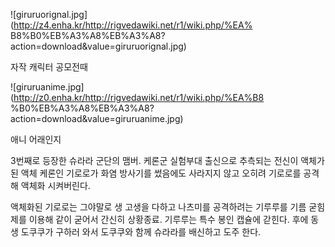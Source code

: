 ![giruruorignal.jpg](http://z4.enha.kr/http://rigvedawiki.net/r1/wiki.php/%EA%
B8%B0%EB%A3%A8%EB%A3%A8?action=download&value=giruruorignal.jpg)

  
자작 캐릭터 공모전때

![giruruanime.jpg](http://z0.enha.kr/http://rigvedawiki.net/r1/wiki.php/%EA%B8
%B0%EB%A3%A8%EB%A3%A8?action=download&value=giruruanime.jpg)

  
애니 어래인지

3번째로 등장한 슈라라 군단의 맴버. 케론군 실험부대 출신으로 추측되는 전신이 액체가 된 액체 케론인 기로로가 화염 방사기를 썼음에도
사라지지 않고 오히려 기로로를 공격해 액체화 시켜버린다.

액체화된 기로로는 그야말로 생 고생을 다하고 나츠미를 공격하려는 기루루를 기름 굳힘제를 이용해 같이 굳어서 간신히 상황종료. 기루루는 특수
봉인 캡슐에 갇힌다. 후에 동생 도쿠쿠가 구하러 와서 도쿠쿠와 함께 슈라라를 배신하고 도주 한다.

